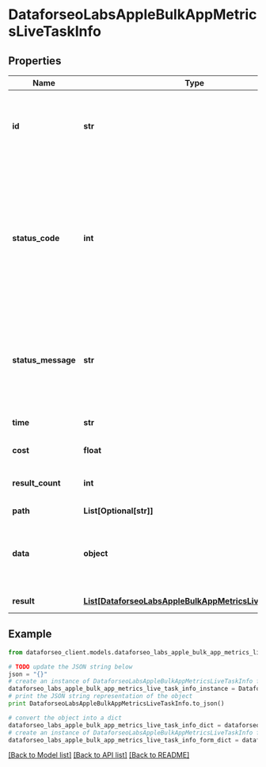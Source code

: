 # DataforseoLabsAppleBulkAppMetricsLiveTaskInfo


## Properties

Name | Type | Description | Notes
------------ | ------------- | ------------- | -------------
**id** | **str** | task identifier unique task identifier in our system in the UUID format | [optional] 
**status_code** | **int** | status code of the task generated by DataForSEO, can be within the following range: 10000-60000 you can find the full list of the response codes here | [optional] 
**status_message** | **str** | informational message of the task you can find the full list of general informational messages here | [optional] 
**time** | **str** | execution time, seconds | [optional] 
**cost** | **float** | total tasks cost, USD | [optional] 
**result_count** | **int** | number of elements in the result array | [optional] 
**path** | **List[Optional[str]]** | URL path | [optional] 
**data** | **object** | contains the same parameters that you specified in the POST request | [optional] 
**result** | [**List[DataforseoLabsAppleBulkAppMetricsLiveResultInfo]**](DataforseoLabsAppleBulkAppMetricsLiveResultInfo.md) | array of results | [optional] 

## Example

```python
from dataforseo_client.models.dataforseo_labs_apple_bulk_app_metrics_live_task_info import DataforseoLabsAppleBulkAppMetricsLiveTaskInfo

# TODO update the JSON string below
json = "{}"
# create an instance of DataforseoLabsAppleBulkAppMetricsLiveTaskInfo from a JSON string
dataforseo_labs_apple_bulk_app_metrics_live_task_info_instance = DataforseoLabsAppleBulkAppMetricsLiveTaskInfo.from_json(json)
# print the JSON string representation of the object
print DataforseoLabsAppleBulkAppMetricsLiveTaskInfo.to_json()

# convert the object into a dict
dataforseo_labs_apple_bulk_app_metrics_live_task_info_dict = dataforseo_labs_apple_bulk_app_metrics_live_task_info_instance.to_dict()
# create an instance of DataforseoLabsAppleBulkAppMetricsLiveTaskInfo from a dict
dataforseo_labs_apple_bulk_app_metrics_live_task_info_form_dict = dataforseo_labs_apple_bulk_app_metrics_live_task_info.from_dict(dataforseo_labs_apple_bulk_app_metrics_live_task_info_dict)
```
[[Back to Model list]](../README.md#documentation-for-models) [[Back to API list]](../README.md#documentation-for-api-endpoints) [[Back to README]](../README.md)


